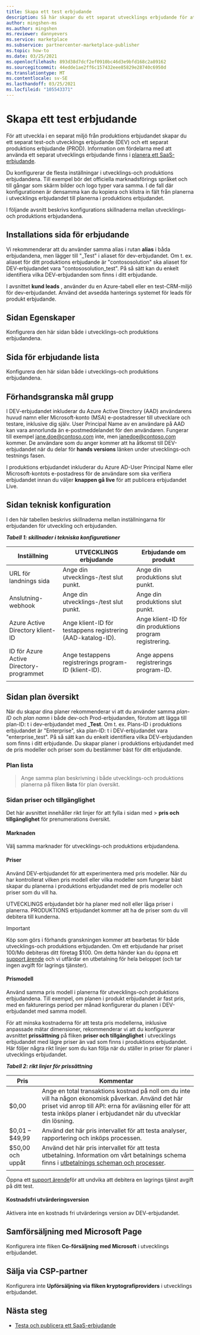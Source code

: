 ```yaml
---
title: Skapa ett test erbjudande
description: Så här skapar du ett separat utvecklings erbjudande för att testa produktions erbjudandet i programmet för kommersiella marknads platser i Microsoft Partner Center.
author: mingshen-ms
ms.author: mingshen
ms.reviewer: dannyevers
ms.service: marketplace
ms.subservice: partnercenter-marketplace-publisher
ms.topic: how-to
ms.date: 03/25/2021
ms.openlocfilehash: 893d38d7dcf2ef0910bc46d3e9bfd168c2a89162
ms.sourcegitcommit: 44edde1ae2ff6c157432eee85829e28740c6950d
ms.translationtype: MT
ms.contentlocale: sv-SE
ms.lasthandoff: 03/25/2021
ms.locfileid: "105543371"
---
```

# <a name="create-a-test-offer"></a>Skapa ett test erbjudande

För att utveckla i en separat miljö från produktions erbjudandet skapar du ett separat test-och utvecklings erbjudande (DEV) och ett separat produktions erbjudande (PROD). Information om fördelarna med att använda ett separat utvecklings erbjudande finns i [planera ett SaaS-erbjudande](plan-saas-offer.md#test-offer).

Du konfigurerar de flesta inställningar i utvecklings-och produktions erbjudandena. Till exempel bör det officiella marknadsförings språket och till gångar som skärm bilder och logo typer vara samma. I de fall där konfigurationen är densamma kan du kopiera och klistra in fält från planerna i utvecklings erbjudandet till planerna i produktions erbjudandet.

I följande avsnitt beskrivs konfigurations skillnaderna mellan utvecklings-och produktions erbjudandena.

## <a name="offer-setup-page"></a>Installations sida för erbjudande

Vi rekommenderar att du använder samma alias i rutan **alias** i båda erbjudandena, men lägger till "_Test" i aliaset för dev-erbjudandet. Om t. ex. aliaset för ditt produktions erbjudande är "contososolution" ska aliaset för DEV-erbjudandet vara "contososolution_test". På så sätt kan du enkelt identifiera vilka DEV-erbjudanden som finns i ditt erbjudande.

I avsnittet **kund leads** , använder du en Azure-tabell eller en test-CRM-miljö för dev-erbjudandet. Använd det avsedda hanterings systemet för leads för produkt erbjudande.

## <a name="properties-page"></a>Sidan Egenskaper

Konfigurera den här sidan både i utvecklings-och produktions erbjudandena.

## <a name="offer-listing-page"></a>Sida för erbjudande lista

Konfigurera den här sidan både i utvecklings-och produktions erbjudandena.

## <a name="preview-audience"></a>Förhandsgranska mål grupp

I DEV-erbjudandet inkluderar du Azure Active Directory (AAD) användarens huvud namn eller Microsoft-konto (MSA) e-postadresser till utvecklare och testare, inklusive dig själv. User Principal Name av en användare på AAD kan vara annorlunda än e-postmeddelandet för den användaren. Fungerar till exempel jane.doe@contoso.com inte, men janedoe@contoso.com kommer. De användare som du anger kommer att ha åtkomst till DEV-erbjudandet när du delar för **hands versions** länken under utvecklings-och testnings fasen.

I produktions erbjudandet inkluderar du Azure AD-User Principal Name eller Microsoft-kontots e-postadress för de användare som ska verifiera erbjudandet innan du väljer **knappen gå live** för att publicera erbjudandet Live.

## <a name="technical-configuration-page"></a>Sidan teknisk konfiguration

I den här tabellen beskrivs skillnaderna mellan inställningarna för erbjudanden för utveckling och erbjudanden.

***Tabell 1: skillnader i tekniska konfigurationer***

| Inställning | UTVECKLINGS erbjudande | Erbjudande om produkt |
| ------------ | ------------- | ------------- |
| URL för landnings sida | Ange din utvecklings-/test slut punkt. | Ange din produktions slut punkt. |
| Anslutning-webhook | Ange din utvecklings-/test slut punkt. | Ange din produktions slut punkt. |
| Azure Active Directory klient-ID | Ange klient-ID för testappens registrering (AAD-katalog-ID). | Ange klient-ID för din produktions program registrering. |
| ID för Azure Active Directory-programmet | Ange testappens registrerings program-ID (klient-ID). | Ange appens registrerings program-ID. |
||||

## <a name="plan-overview-page"></a>Sidan plan översikt

När du skapar dina planer rekommenderar vi att du använder samma _plan-ID_ och _plan namn_ i både dev-och Prod-erbjudanden, förutom att lägga till plan-ID: t i dev-erbjudandet med **_Test**. Om t. ex. Plans-ID i produktions erbjudandet är "Enterprise", ska plan-ID: t i DEV-erbjudandet vara "enterprise_test". På så sätt kan du enkelt identifiera vilka DEV-erbjudanden som finns i ditt erbjudande. Du skapar planer i produktions erbjudandet med de pris modeller och priser som du bestämmer bäst för ditt erbjudande.

### <a name="plan-listing"></a>Plan lista

  >  Ange samma plan beskrivning i både utvecklings-och produktions planerna på fliken **lista** för plan översikt.

### <a name="pricing-and-availability-page"></a>Sidan priser och tillgänglighet

Det här avsnittet innehåller rikt linjer för att fylla i sidan med  >  **pris och tillgänglighet** för prenumerations översikt.

#### <a name="markets"></a>Marknaden

Välj samma marknader för utvecklings-och produktions erbjudandena.

#### <a name="pricing"></a>Priser

Använd DEV-erbjudandet för att experimentera med pris modeller. När du har kontrollerat vilken pris modell eller vilka modeller som fungerar bäst skapar du planerna i produktions erbjudandet med de pris modeller och priser som du vill ha.

UTVECKLINGS erbjudandet bör ha planer med noll eller låga priser i planerna. PRODUKTIONS erbjudandet kommer att ha de priser som du vill debitera till kunderna.

> [!IMPORTANT]
> Köp som görs i förhands granskningen kommer att bearbetas för både utvecklings-och produktions erbjudanden. Om ett erbjudande har priset 100/Mo debiteras ditt företag $100. Om detta händer kan du öppna ett [support ärende](support.md) och vi utfärdar en utbetalning för hela beloppet (och tar ingen avgift för lagrings tjänster).

#### <a name="pricing-model"></a>Prismodell

Använd samma pris modell i planerna för utvecklings-och produktions erbjudandena. Till exempel, om planen i produkt erbjudandet är fast pris, med en fakturerings period per månad konfigurerar du planen i DEV-erbjudandet med samma modell.

För att minska kostnaderna för att testa pris modellerna, inklusive anpassade mätar dimensioner, rekommenderar vi att du konfigurerar avsnittet **prissättning** på fliken **priser och tillgänglighet** i utvecklings erbjudandet med lägre priser än vad som finns i produktions erbjudandet. Här följer några rikt linjer som du kan följa när du ställer in priser för planer i utvecklings erbjudandet.

***Tabell 2: rikt linjer för prissättning***

| Pris | Kommentar |
| ------------ | ------------- |
| $0,00 | Ange en total transaktions kostnad på noll om du inte vill ha någon ekonomisk påverkan. Använd det här priset vid anrop till API: erna för avläsning eller för att testa inköps planer i erbjudandet när du utvecklar din lösning. |
| $0,01 – $49,99 | Använd det här pris intervallet för att testa analyser, rapportering och inköps processen. |
| $50,00 och uppåt | Använd det här pris intervallet för att testa utbetalning. Information om vårt betalnings schema finns i [utbetalnings scheman och processer](/partner-center/payout-policy-details). |
|||

Öppna ett [support ärende](support.md)för att undvika att debitera en lagrings tjänst avgift på ditt test.

#### <a name="free-trial"></a>Kostnadsfri utvärderingsversion

Aktivera inte en kostnads fri utvärderings version av DEV-erbjudandet.

## <a name="co-sell-with-microsoft-page"></a>Samförsäljning med Microsoft Page

Konfigurera inte fliken **Co-försäljning med Microsoft** i utvecklings erbjudandet.

## <a name="resell-through-csps"></a>Sälja via CSP-partner

Konfigurera inte **Upförsäljning via fliken kryptografiproviders** i utvecklings erbjudandet.

## <a name="next-steps"></a>Nästa steg

- [Testa och publicera ett SaaS-erbjudande](test-publish-saas-offer.md)
